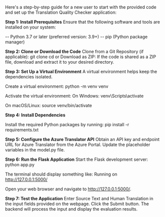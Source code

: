 Here's a step-by-step guide for a new user to start with the provided code and set up the Translation Quality Checker application:

**Step 1: Install Prerequisites**
Ensure that the following software and tools are installed on your system:

-- Python 3.7 or later (preferred version: 3.9+)
-- pip (Python package manager)

**Step 2: Clone or Download the Code**
Clone from a Git Repository (if applicable):
  git clone <repository-link>
  cd <repository-folder>
              or
Download as ZIP:
If the code is shared as a ZIP file, download and extract it to your desired directory.

**Step 3: Set Up a Virtual Environment**
A virtual environment helps keep the dependencies isolated.

Create a virtual environment:
  python -m venv venv

Activate the virtual environment:
On Windows:
  venv\Scripts\activate

On macOS/Linux:
  source venv/bin/activate

**Step 4: Install Dependencies**

Install the required Python packages by running:
  pip install -r requirements.txt

**Step 5: Configure the Azure Translator API**
Obtain an API key and endpoint URL for Azure Translator from the Azure Portal.
Update the placeholder variables in the model.py file.

**Step 6: Run the Flask Application**
Start the Flask development server:
  python app.py
  
The terminal should display something like:
  Running on http://127.0.0.1:5000/
  
Open your web browser and navigate to http://127.0.0.1:5000/.

**Step 7: Test the Application**
Enter Source Text and Human Translation in the input fields provided on the webpage.
Click the Submit button.
The backend will process the input and display the evaluation results.
